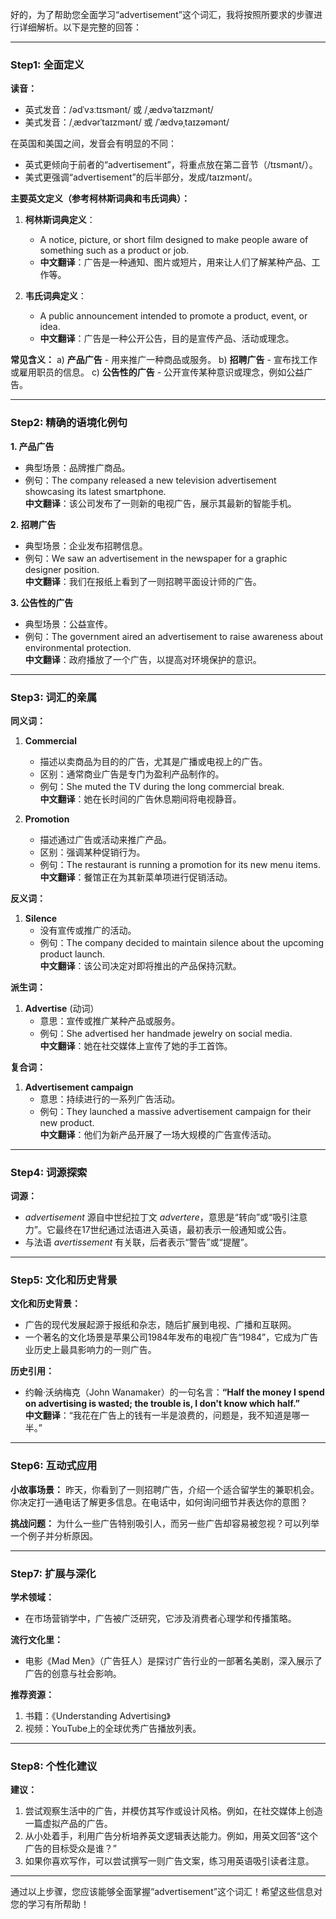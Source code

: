 好的，为了帮助您全面学习“advertisement”这个词汇，我将按照所要求的步骤进行详细解析。以下是完整的回答：

---

### Step1: 全面定义

**读音：**
- 英式发音：/ədˈvɜːtɪsmənt/ 或 /ˌædvəˈtaɪzmənt/
- 美式发音：/ˌædvərˈtaɪzmənt/ 或 /ˈædvəˌtaɪzəmənt/

在英国和美国之间，发音会有明显的不同：
- 英式更倾向于前者的“advertisement”，将重点放在第二音节（/tɪsmənt/）。
- 美式更强调“advertisement”的后半部分，发成/taɪzmənt/。

**主要英文定义（参考柯林斯词典和韦氏词典）：**
1. **柯林斯词典定义**：
   - A notice, picture, or short film designed to make people aware of something such as a product or job.
   - **中文翻译**：广告是一种通知、图片或短片，用来让人们了解某种产品、工作等。

2. **韦氏词典定义**：
   - A public announcement intended to promote a product, event, or idea.
   - **中文翻译**：广告是一种公开公告，目的是宣传产品、活动或理念。

**常见含义：**
a) **产品广告** - 用来推广一种商品或服务。
b) **招聘广告** - 宣布找工作或雇用职员的信息。
c) **公告性的广告** - 公开宣传某种意识或理念，例如公益广告。

---

### Step2: 精确的语境化例句

**1. 产品广告**
- 典型场景：品牌推广商品。
- 例句：The company released a new television advertisement showcasing its latest smartphone.  
  **中文翻译**：该公司发布了一则新的电视广告，展示其最新的智能手机。

**2. 招聘广告**
- 典型场景：企业发布招聘信息。
- 例句：We saw an advertisement in the newspaper for a graphic designer position.  
  **中文翻译**：我们在报纸上看到了一则招聘平面设计师的广告。

**3. 公告性的广告**
- 典型场景：公益宣传。
- 例句：The government aired an advertisement to raise awareness about environmental protection.  
  **中文翻译**：政府播放了一个广告，以提高对环境保护的意识。

---

### Step3: 词汇的亲属

**同义词：**
1. **Commercial**  
   - 描述以卖商品为目的的广告，尤其是广播或电视上的广告。
   - 区别：通常商业广告是专门为盈利产品制作的。
   - 例句：She muted the TV during the long commercial break.  
     **中文翻译**：她在长时间的广告休息期间将电视静音。

2. **Promotion**  
   - 描述通过广告或活动来推广产品。
   - 区别：强调某种促销行为。
   - 例句：The restaurant is running a promotion for its new menu items.  
     **中文翻译**：餐馆正在为其新菜单项进行促销活动。

**反义词：**
1. **Silence**  
   - 没有宣传或推广的活动。
   - 例句：The company decided to maintain silence about the upcoming product launch.  
     **中文翻译**：该公司决定对即将推出的产品保持沉默。

**派生词：**
1. **Advertise** (动词）  
   - 意思：宣传或推广某种产品或服务。
   - 例句：She advertised her handmade jewelry on social media.  
     **中文翻译**：她在社交媒体上宣传了她的手工首饰。

**复合词：**
1. **Advertisement campaign**  
   - 意思：持续进行的一系列广告活动。
   - 例句：They launched a massive advertisement campaign for their new product.  
     **中文翻译**：他们为新产品开展了一场大规模的广告宣传活动。

---

### Step4: 词源探索

**词源：**
- *advertisement* 源自中世纪拉丁文 *advertere*，意思是“转向”或“吸引注意力”。它最终在17世纪通过法语进入英语，最初表示一般通知或公告。
- 与法语 *avertissement* 有关联，后者表示“警告”或“提醒”。

---

### Step5: 文化和历史背景

**文化和历史背景：**
- 广告的现代发展起源于报纸和杂志，随后扩展到电视、广播和互联网。
- 一个著名的文化场景是苹果公司1984年发布的电视广告“1984”，它成为广告业历史上最具影响力的一则广告。

**历史引用：**
- 约翰·沃纳梅克（John Wanamaker）的一句名言：**“Half the money I spend on advertising is wasted; the trouble is, I don't know which half.”**  
  **中文翻译**：“我花在广告上的钱有一半是浪费的，问题是，我不知道是哪一半。”

---

### Step6: 互动式应用

**小故事场景：**
昨天，你看到了一则招聘广告，介绍一个适合留学生的兼职机会。你决定打一通电话了解更多信息。在电话中，如何询问细节并表达你的意图？

**挑战问题：**
为什么一些广告特别吸引人，而另一些广告却容易被忽视？可以列举一个例子并分析原因。

---

### Step7: 扩展与深化

**学术领域：**
- 在市场营销学中，广告被广泛研究，它涉及消费者心理学和传播策略。

**流行文化里：**
- 电影《Mad Men》（广告狂人）是探讨广告行业的一部著名美剧，深入展示了广告的创意与社会影响。

**推荐资源：**
1. 书籍：《Understanding Advertising》  
2. 视频：YouTube上的全球优秀广告播放列表。

---

### Step8: 个性化建议

**建议：**
1. 尝试观察生活中的广告，并模仿其写作或设计风格。例如，在社交媒体上创造一篇虚拟产品的广告。
2. 从小处着手，利用广告分析培养英文逻辑表达能力。例如，用英文回答“这个广告的目标受众是谁？”
3. 如果你喜欢写作，可以尝试撰写一则广告文案，练习用英语吸引读者注意。

---
通过以上步骤，您应该能够全面掌握“advertisement”这个词汇！希望这些信息对您的学习有所帮助！